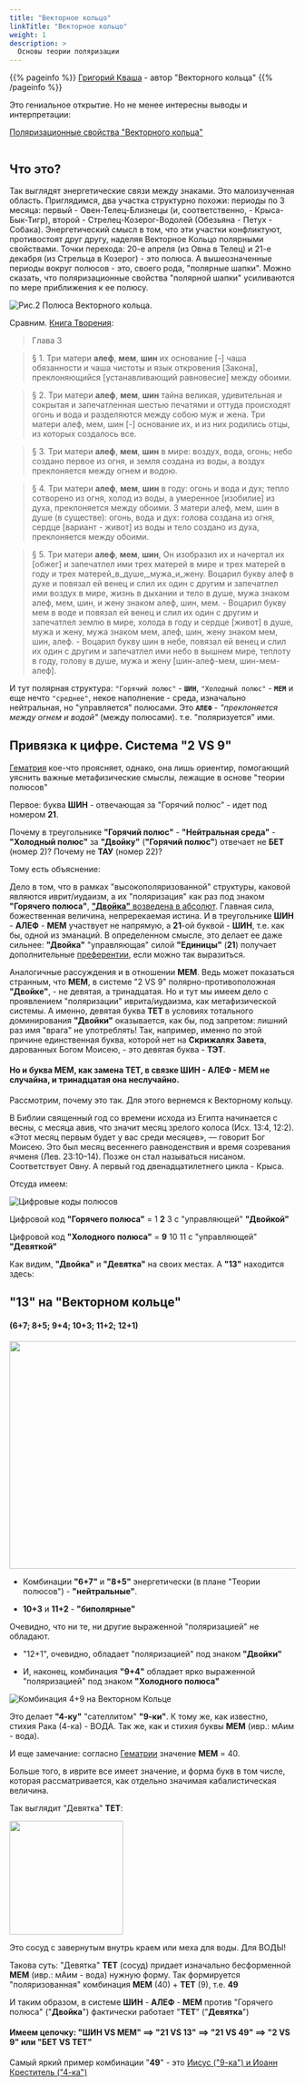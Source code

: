 ```yaml
---
title: "Векторное кольцо"
linkTitle: "Векторное кольцо"
weight: 1
description: >
  Основы теории поляризации
---
```


{{% pageinfo %}}
[Григорий Кваша](http://cyclowiki.org/wiki/%D0%93%D1%80%D0%B8%D0%B3%D0%BE%D1%80%D0%B8%D0%B9_%D0%A1%D0%B5%D0%BC%D1%91%D0%BD%D0%BE%D0%B2%D0%B8%D1%87_%D0%9A%D0%B2%D0%B0%D1%88%D0%B0) - автор "Векторного кольца"
{{% /pageinfo %}}

Это гениальное открытие. Но не менее интересны выводы и интерпретации:

<a target="_blank" href="http://samlib.ru/m/miheew_w_g/poljarizacionnyesw-wawektornogokolxca.shtml">Поляризационные свойства "Векторного кольца"</a>

<style>
   .scale {
    transition: 1s; /* Время эффекта */
   }
   .scale:hover {
    transform: scale(1.3) translate(10px, 80px); /* Увеличиваем масштаб и сдвигаем вправо*/
     }
</style>
<p class="aligncenter"><img src="/ris1-vectorn-kolco.png" alt="" class="scale"></p>


 ## Что это?

 Так выглядят энергетические связи между знаками. Это малоизученная область. Приглядимся, два участка структурно похожи: периоды по 3 месяца: первый - Овен-Телец-Близнецы (и, соответственно, - Крыса-Бык-Тигр), второй - Стрелец-Козерог-Водолей (Обезьяна - Петух - Собака). Энергетический смысл в том, что эти участки конфликтуют, противостоят друг другу, наделяя Векторное Кольцо полярными свойствами. Точки перехода: 20-е апреля (из Овна в Телец) и 21-е декабря (из Стрельца в Козерог) - это полюса. А вышеозначенные периоды вокруг полюсов - это, своего рода, "полярные шапки". Можно сказать, что поляризационные свойства "полярной шапки" усиливаются по мере приближения к ее полюсу.


 ![Рис.2 Полюса Векторного кольца.](/poljarizacionnyesw-wawektornogokolxca-2.png)

 Сравним. [Книга Творения](/docs/literature/sefer_yetzirah-burmistrov/):

 > Глава 3

 >§ 1. Три матери **алеф**, **мем**, **шин** их основание [-] чаша обязанности и чаша чистоты и язык откровения [Закона], преклоняющийся [устанавливающий равновесие] между обоими.

 >§ 2. Три матери **алеф**, **мем**, **шин** тайна великая, удивительная и сокрытая и запечатленная шестью печатями и оттуда происходят огонь и вода и разделяются между собою муж и жена. Три матери алеф, мем, шин [-] основание их, и из них родились отцы, из которых создалось все.

 >§ 3. Три матери **алеф**, **мем**, **шин** в мире: воздух, вода, огонь; небо создано первое из огня, и земля создана из воды, а воздух преклоняется между огнем и водою.

 >§ 4. Три матери **алеф**, **мем**, **шин** в году: огонь и вода и дух; тепло сотворено из огня, холод из воды, а умеренное [изобилие] из духа, преклоняется между обоими. 3 матери алеф, мем, шин в душе (в существе): огонь, вода и дух: голова создана из огня, сердце [вариант - живот] из воды и тело создано из духа, преклоняется между обоими.

 >§ 5. Три матери **алеф**, **мем**, **шин**, Он изобразил их и начертал их [обжег] и запечатлел ими трех матерей в мире и трех матерей в году и трех матерей_в_душе,_мужа_и_жену. Воцарил букву алеф в духе и повязал ей венец и слил их один с другим и запечатлел ими воздух в мире, жизнь в дыхании и тело в душе, мужа знаком алеф, мем, шин, и жену знаком алеф, шин, мем. - Воцарил букву мем в воде и повязал ей венец и слил их один с другим и запечатлел землю в мире, холода в году и сердце [живот] в душе, мужа и жену, мужа знаком мем, алеф, шин, жену знаком мем, шин, алеф. - Воцарил букву шин в небе, повязал ей венец и слил их один с другим и запечатлел ими небо в вышнем мире, теплоту в году, голову в душе, мужа и жену [шин-алеф-мем, шин-мем-алеф].

И тут полярная структура: `"Горячий полюс"` - **`ШИН`**, `"Холодный полюс"` - **`МЕМ`** и еще нечто ``"среднее"``, некое наполнение - среда, изначально нейтральная, но "управляется" полюсами. Это **`АЛЕФ`** - _"преклоняется между огнем и водой"_ (между полюсами). т.е. "поляризуется" ими.

## Привязка к цифре. Система "2 VS 9"

[Гематрия](/docs/vektornoje-kolco/gematriya/) кое-что проясняет, однако, она лишь ориентир, помогающий уяснить важные метафизические смыслы, лежащие в основе "теории полюсов"

Первое: буква **ШИН** - отвечающая за "Горячий полюс" - идет под номером **21**.

Почему в треугольнике **"Горячий полюс"** - **"Нейтральная среда"** - **"Холодный полюс"** за **"Двойку"** (**"Горячий полюс"**) отвечает не **БЕТ** (номер 2)? Почему не **ТАУ** (номер 22)?

Тому есть объяснение:

Дело в том, что в рамках "высокополяризованной" структуры, каковой являются иврит/иудаизм, а их "поляризация" как раз под знаком **"Горячего полюса"**, [**"Двойка"** возведена в абсолют](/docs/examples/bozhestvennij-alfavit/). Главная сила, божественная величина, непререкаемая истина. И в треугольнике **ШИН** - **АЛЕФ** - **МЕМ** участвует не напрямую, а **21**-ой буквой - **ШИН**, т.е. как бы, одной из эманаций. В определенном смысле, это делает ее даже сильнее: **"Двойка"** "управляющая" силой **"Единицы"** (**21**) получает дополнительные [преферентии](/docs/examples/pojasnenija/), если можно так выразиться.

Аналогичные рассуждения и в отношении **МЕМ**. Ведь может показаться странным, что **МЕМ**, в системе "2 VS 9" полярно-противоположная **"Двойке"**,  - не девятая, а тринадцатая. Но и тут мы имеем дело с проявлением "поляризации" иврита/иудаизма, как метафизической системы. А именно, девятая буква **ТЕТ** в условиях тотального доминирования **"Двойки"** оказывается, как бы, под запретом: лишний раз имя "врага" не употреблять! Так, например, именно по этой причине единственная буква, которой нет на **Скрижалях Завета**, дарованных Богом Моисею, - это девятая буква - **ТЭТ**.

#### Но и буква **МЕМ**, как замена **ТЕТ**, в связке **ШИН** - **АЛЕФ** - **МЕМ** не случайна, и **тринадцатая** она неслучайно.

Рассмотрим, почему это так. Для этого вернемся к Векторному кольцу.

В Библии священный год со времени исхода из Египта начинается с весны, с месяца авив, что значит месяц зрелого колоса (Исх. 13:4, 12:2). «Этот месяц первым будет у вас среди месяцев», — говорит Бог Моисею. Это был месяц весеннего равноденствия и время созревания ячменя (Лев. 23:10–14). Позже он стал называться нисаном. Соответствует Овну. А первый год двенадцатилетнего цикла - Крыса.

Отсуда имеем:

![Цифровые коды полюсов](/ris3.jpg)

Цифровой код **"Горячего полюса"** = 1 **2** 3 с "управляющей" **"Двойкой"**

Цифровой код **"Холодного полюса"** = **9** 10 11 с "управляющей" **"Девяткой"**

Как видим, **"Двойка"** и **"Девятка"** на своих местах. А **"13"** находится здесь:

## "13" на "Векторном кольце"
#### (6+7; 8+5; 9+4; 10+3; 11+2; 12+1)




<a  target="_blank" href="/poljarizacionnyesw-wawektornogokolxca-8.png">
<img width="800" height="400" src="/poljarizacionnyesw-wawektornogokolxca-8.png"></a>


- Комбинации **"6+7"** и **"8+5"** энергетически (в плане "Теории полюсов") - **"нейтральные"**.

- **10+3** и **11+2** - **"биполярные"**

Очевидно, что ни те, ни другие выраженной "поляризацией" не обладают.

- "12+1", очевидно, обладает "поляризацией" под знаком **"Двойки"**

- И, наконец, комбинация **"9+4"** обладает ярко выраженной "поляризацией" под знаком **"Холодного полюса"**

![Комбинация 4+9 на Векторном Кольце](/poljarizacionnyesw-wawektornogokolxca-10.png)

Это делает **"4-ку"** "сателлитом" **"9-ки"**. К тому же, как известно, стихия Рака (4-ка) - ВОДА. Так же, как и стихия буквы **МЕМ** (ивр.: мАим - вода).

И еще замечание: согласно [Гематрии](/docs/vektornoje-kolco/gematriya/) значение **МЕМ** = 40.

Больше того, в иврите все имеет значение, и форма букв в том числе, которая рассматривается, как отдельно значимая кабалистическая величина.

Так выглядит "Девятка" **ТЕТ**:

<style>
#img {width: 200px}
</style>
<img src="/TET.jpg" id="img">

Это сосуд с завернутым внутрь краем или меха для воды. Для ВОДЫ!

Такова суть: "Девятка" **ТЕТ** (сосуд) придает изначально бесформенной **МЕМ** (ивр.: мАим - вода) нужную форму. Так формируется "поляризованная" комбинация **МЕМ** (40) + **ТЕТ** (9), т.е. **49**

И таким образом, в системе **ШИН** - **АЛЕФ** - **МЕМ** против "Горячего полюса" ("**Двойка**") фактически работает "**ТЕТ**" ("**Девятка**")

#### Имеем цепочку: "**ШИН** VS **МЕМ**" ==> "**21** VS **13**" ==> "**21** VS **49**" ==> "**2** VS **9**" или "**БЕТ** VS **ТЕТ**"

Самый яркий пример комбинации "**49**" - это [Иисус ("9-ка") и Иоанн Креститель ("4-ка")](/docs/examples/primery/49/)
